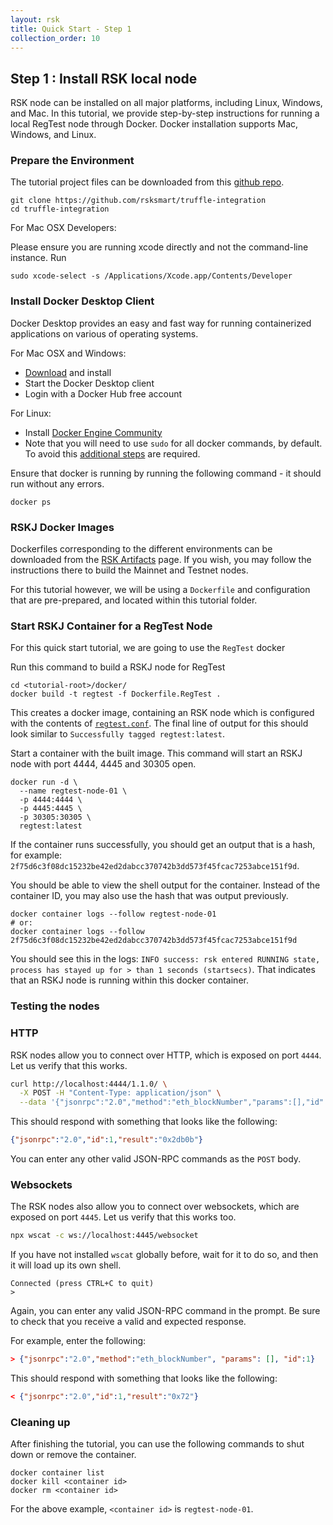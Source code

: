 ```yaml
---
layout: rsk
title: Quick Start - Step 1
collection_order: 10
---
```

## Step 1 : Install RSK local node

RSK node can be installed on all major platforms, including Linux, Windows, and Mac. In this tutorial, we provide step-by-step instructions for running a local RegTest node through Docker. Docker installation supports Mac, Windows, and Linux.

### Prepare the Environment

The tutorial project files can be downloaded from this [github repo](https://github.com/rsksmart/truffle-integration).

```shell
git clone https://github.com/rsksmart/truffle-integration
cd truffle-integration
```

For Mac OSX Developers:

Please ensure you are running xcode directly and not the command-line instance. Run

```shell
sudo xcode-select -s /Applications/Xcode.app/Contents/Developer
```

### Install Docker Desktop Client

Docker Desktop provides an easy and fast way for running containerized applications on various of operating systems.

For Mac OSX and Windows:

- [Download](https://www.docker.com/products/docker-desktop) and install
- Start the Docker Desktop client
- Login with a Docker Hub free account

For Linux:

- Install [Docker Engine Community](https://docs.docker.com/install/linux/docker-ce/ubuntu/)
- Note that you will need to use `sudo` for all docker commands, by default. To avoid this [additional steps](https://docs.docker.com/install/linux/linux-postinstall/) are required.

Ensure that docker is running by running the following command - it should run without any errors.

```shell
docker ps
```

### RSKJ Docker Images

Dockerfiles corresponding to the different environments can be downloaded from the [RSK Artifacts](https://github.com/rsksmart/artifacts/tree/master/Dockerfiles/RSK-Node) page.
If you wish, you may follow the instructions there to build
the Mainnet and Testnet nodes.

For this tutorial however, we will be using a `Dockerfile` and configuration
that are pre-prepared, and located within this tutorial folder.

### Start RSKJ Container for a RegTest Node

For this quick start tutorial, we are going to use the `RegTest` docker

Run this command to build a RSKJ node for RegTest

```shell
cd <tutorial-root>/docker/
docker build -t regtest -f Dockerfile.RegTest .
```

This creates a docker image, containing an RSK node
which is configured with the contents of
[`regtest.conf`](https://github.com/rsksmart/truffle-integration/blob/staging/docker/regtest.conf).
The final line of output for this should look similar to `Successfully tagged regtest:latest`.

Start a container with the built image. This command will start an RSKJ node with port 4444, 4445 and 30305 open.

```shell
docker run -d \
  --name regtest-node-01 \
  -p 4444:4444 \
  -p 4445:4445 \
  -p 30305:30305 \
  regtest:latest
```

If the container runs successfully, you should get an output that is a hash, for example: `2f75d6c3f08dc15232be42ed2dabcc370742b3dd573f45fcac7253abce151f9d`.

You should be able to view the shell output for the container.
Instead of the container ID, you may also use the hash that was output previously.

```shell
docker container logs --follow regtest-node-01
# or:
docker container logs --follow 2f75d6c3f08dc15232be42ed2dabcc370742b3dd573f45fcac7253abce151f9d
```

You should see this in the logs: `INFO success: rsk entered RUNNING state, process has stayed up for > than 1 seconds (startsecs)`.
That indicates that an RSKJ node is running within this docker container.

### Testing the nodes

### HTTP

RSK nodes allow you to connect over HTTP,
which is exposed on port `4444`.
Let us verify that this works.

```bash
curl http://localhost:4444/1.1.0/ \
  -X POST -H "Content-Type: application/json" \
  --data '{"jsonrpc":"2.0","method":"eth_blockNumber","params":[],"id":1}'
```

This should respond with something that looks like the following:

```json
{"jsonrpc":"2.0","id":1,"result":"0x2db0b"}
```
You can enter any other valid JSON-RPC commands as the `POST` body.

### Websockets

The RSK nodes also allow you to connect over websockets,
which are exposed on port `4445`.
Let us verify that this works too.

```bash
npx wscat -c ws://localhost:4445/websocket
```

If you have not installed `wscat` globally before, wait for it to do so,
and then it will load up its own shell.

```text
Connected (press CTRL+C to quit)
>
```

Again, you can enter any valid JSON-RPC command in the prompt.
Be sure to check that you receive a valid and expected response.

For example, enter the following:

```json
> {"jsonrpc":"2.0","method":"eth_blockNumber", "params": [], "id":1}
```

This should respond with something that looks like the following:

```json
< {"jsonrpc":"2.0","id":1,"result":"0x72"}
```

### Cleaning up

After finishing the tutorial, you can use the following commands to shut down or remove the container.

```shell
docker container list
docker kill <container id>
docker rm <container id>
```

For the above example, `<container id>` is `regtest-node-01`.
